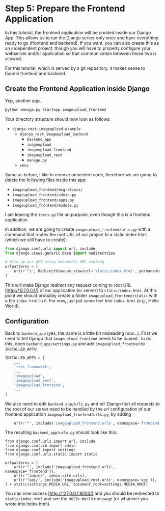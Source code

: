 # Step 5: Prepare the Frontend Application

In this tutorial, the frontend application will be created inside our Django App. This allows us to 
run the Django server only once and have everything ready to go (frontend and backend). If you want, 
you can also create this as an independent project, though you will have to properly configure your
webserver and/or application so that communication between those two is allowed.

For this tutorial, which is served by a git repository, it makes sense to bundle frontend and backend.
 
## Create the Frontend Application inside Django
Yep, another app.
```bash
python manage.py startapp imageupload_frontend
```

Your directory structure should now look as follows:

 * `django-rest-imageupload-example`
     * `django_rest_imageupload_backend`
         * `backend_app`
         * `imageupload`
         * `imageupload_frontend`
         * `imageupload_rest`
         * `manage.py`
     * `venv`

Same as before, I like to remove unneeded code, therefore we are going to delete the following files 
inside this app:

 * `imageupload_frontend/migrations/`
 * `imageupload_frontend/admin.py`
 * `imageupload_frontend/apps.py`
 * `imageupload_frontend/models.py`

I am leaving the `tests.py` file on purpose, even though this is a frontend application.
 
In addition, we are going to create `imageupload_frontend/urls.py` with a command that routes the root URL of our project to
a static index.html (which we still have to create):
```python
from django.conf.urls import url, include
from django.views.generic.base import RedirectView

# Wire up our API using automatic URL routing.
urlpatterns = [
    url(r'^$', RedirectView.as_view(url='static/index.html', permanent=False), name='index')
]

```
This will make Django redirect any request coming to root URL [http://127.0.0.1/] of our application (or server) 
to `static/index.html`. At this point we should probably create a folder `imageupload_frontend/static` with a file `index.html` in it. 
For now, just put some text into `index.html` (e.g., Hello World).

## Configuration
Back to `backend_app` (yes, the name is a little bit misleading now...). First we need to tell Django that `imageupload_frontend` needs to be loaded. 
To do this, open `backend_app/settings.py` and add `imageupload_frontned` to
`INSTALLED_APPS`:
```python
INSTALLED_APPS = [
    ...
    'rest_framework',
    ...
    'imageupload',
    'imageupload_rest',
    'imageupload_frontend',
    ...
]
```

We also need to edit `backend_app/urls.py` and tell Django that all requests to the root of our server need to be handled
by the url configuration of our frontend application `imageupload_frontend/urls.py`, by adding 
```python
    url(r'^', include('imageupload_frontend.urls', namespace='frontend')),
```
The resulting `backend_app/urls.py` should look like this:
```
from django.conf.urls import url, include
from django.contrib import admin
from django.conf import settings
from django.conf.urls.static import static

urlpatterns = [
    url(r'^', include('imageupload_frontend.urls', namespace='frontend')),
    url(r'^admin/', admin.site.urls),
    url(r'^api/', include('imageupload_rest.urls', namespace='api')),
] + static(settings.MEDIA_URL, document_root=settings.MEDIA_ROOT)

```

You can now access [http://127.0.0.1:8000/] and you should be redirected to `static/index.html` and see the `Hello World` message (or whatever you wrote into index.html).
